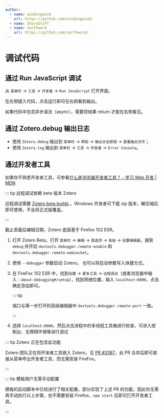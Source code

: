 ```yaml
---
author:
  - name: windingwind
    url: https://github.com/windingwind/
  - name: ShareStuff
  - name: northword
    url: https://github.com/northword/
---
```


# 调试代码

## 通过 Run JavaScript 调试

从 `菜单栏` -> `工具` -> `开发者` -> `Run JavaScript` 打开界面。

在左侧键入代码，点击运行即可在右侧看到输出。

如果代码中包含异步语法（async），需要将结果 return 才能在右侧看见。

## 通过 Zotero.debug 输出日志

- 使用 `Zotero.debug` 输出到 `菜单栏` -> `帮助` -> `输出日志排错` -> `查看输出文件`；
- 使用 `Zotero.log` 输出到 `菜单栏` -> `工具` -> `开发者` -> `Error Console`。

## 通过开发者工具

如果你不熟悉开发者工具，可参看[什么是浏览器开发者工具？ - 学习 Web 开发 | MDN](https://developer.mozilla.org/zh-CN/docs/Learn/Common_questions/What_are_browser_developer_tools)

::: tip 远程调试依赖 beta 版本 Zotero

远程调试需要 [Zotero beta builds](https://www.zotero.org/support/beta_builds) 。Windows 开发者可下载 zip 版本，解压缩后即可使用，不会将正式版覆盖。

:::

截止至最后编辑日期，Zotero 底层基于 Firefox 102 ESR。

1. 打开 Zotero Beta，打开 `菜单栏` -> `编辑` -> `首选项` -> `高级` -> `设置编辑器`，搜索 `debug` 并开启 `devtools.debugger.remote-enable` 和 `devtools.debugger.remote-websocket`。

2. 使用 `--debugger` 参数启动 Zotero。
   也可以将启动参数写入快捷方式。

3. 在 FireFox 102 ESR 中，找到`设置` -> `更多工具` -> `远程调试`（或者浏览器中输入：`about:debugging#/setup`），找到网络位置，输入 `localhost:6000`，点击确定添加即可。

   ::: tip

   端口与第一步打开的高级编辑器中 `devtools.debugger.remote-port` 一致。

   :::

4. 选择 `localhost:6000`，然后点击进程中的多线程工具箱进行检查，可进入控制台、无障碍环境等进行调试

::: tip Zotero 正在包含此功能

Zotero 团队正在将开发者工具嵌入 Zotero，见 [PR #3387](https://github.com/zotero/zotero/pull/3387)，此 PR 合并后即可直接从菜单呼出开发者工具，而无需安装 FireFox。

:::

::: tip 模板用户无需手动配置

模板的启动脚本中已经进行了相关配置，部分实现了上述 PR 的功能，因此你无需再手动执行以上步骤，也不需要安装 Firefox，`npm start` 后即可打开开发者工具。

:::
